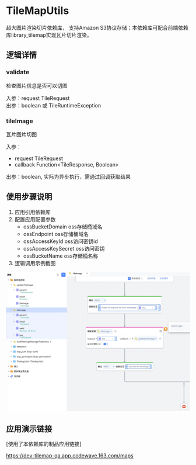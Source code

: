 # TileMapUtils
超大图片渲染切片依赖库， 支持Amazon S3协议存储；本依赖库可配合前端依赖库library_tilemap实现瓦片切片渲染。

## 逻辑详情

### validate

检查图片信息是否可以切图

入参：request TileRequest   
出参：boolean 或 TileRuntimeException

### tileImage

瓦片图片切图

入参：
* request TileRequest
* callback Function<TileResponse, Boolean>

出参：boolean, 实际为异步执行，需通过回调获取结果


## 使用步骤说明

1.  应用引用依赖库
2.  配置应用配置参数
    * ossBucketDomain oss存储桶域名
    * ossEndpoint oss存储桶域名
    * ossAccessKeyId oss访问密钥id
    * ossAccessKeySecret oss访问密钥
    * ossBucketName oss存储桶名称
3.  逻辑调用示例截图

![Snipaste_2024-05-14_01-08-16.jpg](Snipaste_2024-05-14_01-08-16.jpg)

## 应用演示链接

[使用了本依赖库的制品应用链接]

https://dev-tilemap-qa.app.codewave.163.com/maps